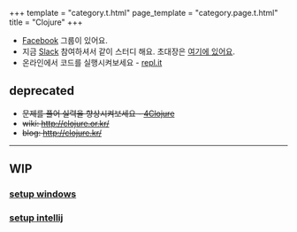 +++
template = "category.t.html"
page_template = "category.page.t.html"
title = "Clojure"
+++

- [<i class="fab fa-facebook"></i> Facebook](https://www.facebook.com/groups/defnclojure/) 그룹이 있어요.
- 지금 [<i class="fab fa-slack"></i> Slack](https://clojure-korea.slack.com/) 참여하셔서 같이 스터디 해요. 초대장은 [여기에 있어요](https://clojure-korea-invitation.herokuapp.com/).
- 온라인에서 코드를 실행시켜보세요 - [repl.it](https://repl.it/languages/clojure)

## deprecated

- ~~문제를 풀어 실력을 향상시켜보세요 - [4Clojure](http://www.4clojure.com/)~~
- ~~wiki: <http://clojure.or.kr/>~~
- ~~blog: <http://clojure.kr/>~~


-----------------------------

## WIP
### [setup windows](./setup_windows)
### [setup intellij](https://github.com/clojure-kr/clojure-complete/blob/master/Development-Environments/intellij.adoc)

